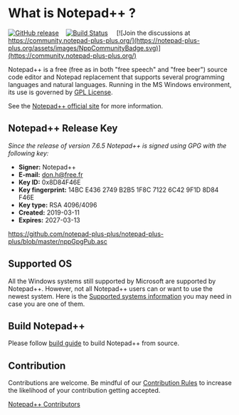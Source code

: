 What is Notepad++ ?
===================

[![GitHub release](https://img.shields.io/github/release/notepad-plus-plus/notepad-plus-plus.svg)](../../releases/latest)&nbsp;&nbsp;&nbsp;&nbsp;[![Build Status](https://img.shields.io/github/actions/workflow/status/notepad-plus-plus/notepad-plus-plus/CI_build.yml)](https://github.com/notepad-plus-plus/notepad-plus-plus/actions/workflows/CI_build.yml)
&nbsp;&nbsp;&nbsp;&nbsp;[![Join the discussions at https://community.notepad-plus-plus.org/](https://notepad-plus-plus.org/assets/images/NppCommunityBadge.svg)](https://community.notepad-plus-plus.org/)

Notepad++ is a free (free as in both "free speech" and "free beer") source code
editor and Notepad replacement that supports several programming languages and
natural languages. Running in the MS Windows environment, its use is governed by
[GPL License](LICENSE).

See the [Notepad++ official site](https://notepad-plus-plus.org/) for more information.

Notepad++ Release Key
---------------------
_Since the release of version 7.6.5 Notepad++ is signed using GPG with the following key:_

- **Signer:** Notepad++
- **E-mail:** don.h@free.fr
- **Key ID:** 0x8D84F46E
- **Key fingerprint:** 14BC E436 2749 B2B5 1F8C 7122 6C42 9F1D 8D84 F46E
- **Key type:** RSA 4096/4096
- **Created:** 2019-03-11
- **Expires:** 2027-03-13

https://github.com/notepad-plus-plus/notepad-plus-plus/blob/master/nppGpgPub.asc


Supported OS
------------

All the Windows systems still supported by Microsoft are supported by Notepad++. However, not all Notepad++ users can or want to use the newest system. Here is the [Supported systems information](SUPPORTED_SYSTEM.md) you may need in case you are one of them.




Build Notepad++
---------------

Please follow [build guide](BUILD.md) to build Notepad++ from source.


Contribution
------------

Contributions are welcome. Be mindful of our [Contribution Rules](CONTRIBUTING.md) to increase the likelihood of your contribution getting accepted.

[Notepad++ Contributors](https://github.com/notepad-plus-plus/notepad-plus-plus/graphs/contributors)

